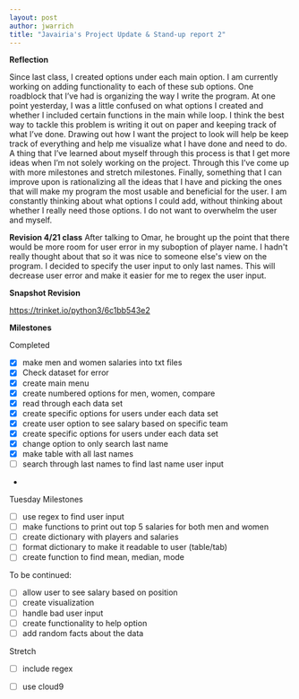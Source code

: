 ```yaml
---
layout: post
author: jwarrich
title: "Javairia's Project Update & Stand-up report 2"
---
```


**Reflection**

Since last class, I created options under each main option. I am currently working on adding functionality to each of these sub options. One roadblock that I’ve had is organizing the way I write the program. At one point yesterday, I was a little confused on what options I created and whether I included certain functions in the main while loop. I think the best way to tackle this problem is writing it out on paper and keeping track of what I’ve done. Drawing out how I want the project to look will help be keep track of everything and help me visualize what I have done and need to do. A thing that I’ve learned about myself through this process is that I get more ideas when I’m not solely working on the project. Through this I’ve come up with more milestones and stretch milestones. Finally, something that I can improve upon is rationalizing all the ideas that I have and picking the ones that will make my program the most usable and beneficial for the user. I am constantly thinking about what options I could add, without thinking about whether I really need those options. I do not want to overwhelm the user and myself. 

**Revision 4/21 class** 
After talking to Omar, he brought up the point that there would be more room for user error in my suboption of player name. I hadn't really thought about that so it was nice to someone else's view on the program. I decided to specify the user input to only last names. This will decrease user error and make it easier for me to regex the user input.

**Snapshot Revision**

https://trinket.io/python3/6c1bb543e2

**Milestones**

Completed

 - [x] make men and women salaries into txt files 
 - [x] Check dataset for error
 - [x] create main menu
 - [x] create numbered options for men, women, compare 
 - [x] read through each data set
 - [x] create specific options for users under each data set
 - [x] create user option to see salary based on specific team
 - [x] create specific options for users under each data set
 - [x] change option to only search last name
 - [x] make table with all last names
 - [ ] search through last names to find last name user input
 -
Tuesday Milestones
 - [ ] use regex to find user input 
 - [ ] make functions to print out top 5 salaries for both men and women 
 - [ ] create dictionary with players and salaries
 - [ ] format dictionary to make it readable to user (table/tab)
 - [ ] create function to find mean, median, mode

To be continued: 
 - [ ] allow user to see salary based on position
 - [ ] create visualization 
 - [ ] handle bad user input
 - [ ] create functionality to help option
 - [ ] add random facts about the data
 
Stretch
 - [ ] include regex 
 - [ ] use cloud9 


